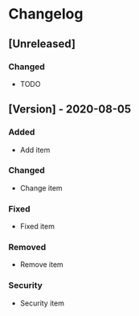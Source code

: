 # Changelog

## [Unreleased]

### Changed

- TODO

## [Version] - 2020-08-05

### Added

- Add item

### Changed

- Change item

### Fixed

- Fixed item

### Removed

- Remove item

### Security

- Security item